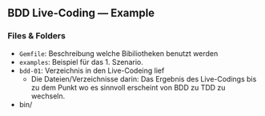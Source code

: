 ## BDD Live-Coding — Example

### Files & Folders

* `Gemfile`: Beschreibung welche Bibiliotheken benutzt werden
* `examples`: Beispiel für das 1. Szenario. 
* `bdd-01`: Verzeichnis in den Live-Codeing lief
  * Die Dateien/Verzeichnisse darin: Das Ergebnis des Live-Codings
    bis zu dem Punkt wo es sinnvoll erscheint von BDD zu TDD zu wechseln.
* bin/